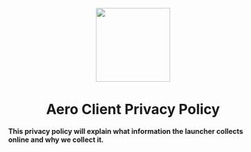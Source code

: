 <!DOCTYPE html>
<html>

<p align="center">
    <img src="https://i.imgur.com/e4Au1VM.png" width="150" height="150"/>
    <h1 align="center">Aero Client Privacy Policy</h1>
</p>

<strong align="center">This privacy policy will explain what information the launcher collects online and why we collect it.</strong>

</html>
